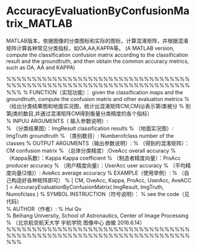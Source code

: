 # AccuracyEvaluationByConfusionMatrix_MATLAB

MATLAB版本，依据图像的分类图标和实际的图标，计算混淆矩阵，并根据混淆矩阵计算各种常见分类指标，如OA,AA,KAPPA等。
(A MATLAB version, compute the classification confusion matrix according to the classification result and the groundtruth, and then obtain the common accuracy metrics, such as OA, AA and KAPPA)

%%%%%%%%%%%%%%%%%%%%%%%%%%%%%%%%%%%%%%%%%%%%%%%%%%%%%%%%%%%%%%%%%%%%%%%%%%%
% FUNCTION（实现功能）： given the classification maps and the groundtruth, compute the confusion matrix and other evaluation metrics
%                                          （给出分类结果图和地面实况图，统计出混淆矩阵CM,CM(ij)表示第i类被分
%                                          到第j类的数目,并通过混淆矩阵CM得到衡量分类精度的各个指标）           
% INPUU ARGUMENTS（ 输入参数说明）:  
%           （分类结果图）：ImgResult                      classification results
%           （地面实况图）: ImgTruth                       groundtruth
%           （类别数目）:   Numberofclass                  number of the classes
% OUTPUT ARGUMENTS（输出参数说明）:
%           （得到的混淆矩阵）：CM                         confusion matrix
%           （总体分类精度）:OveAcc                        overall accuracy
%           （Kappa系数）：Kappa                           Kappa coefficient
%           （制造者精度向量）：ProAcc                     producer accuracy
%           （用户精度向量）：UserAcc                      user accuracy
%           （平均精度向量(2维)）: AveAcc                  average accuracy
% EXAMPLE（使用举例）:
%           （自己构造好各种矩阵即可）
%           [ CM, OveAcc, Kappa, ProAcc, UserAcc, AveACC ] = AccuracyEvaluationByConfusionMatrix( ImgResult, ImgTruth, Numofclass )
% SYMBOL INSTRUCTION（符号说明）：
%           see the code（见代码）                      
% AUTHOR（作者）:
%           Hui Qv           
%           Beihang University, School of Astronautics, Center of Image Processing
%          （北京航空航天大学 宇航学院 图像中心 曲徽  2016.6.14）
%%%%%%%%%%%%%%%%%%%%%%%%%%%%%%%%%%%%%%%%%%%%%%%%%%%%%%%%%%%%%%%%%%%%%%%%%%%
